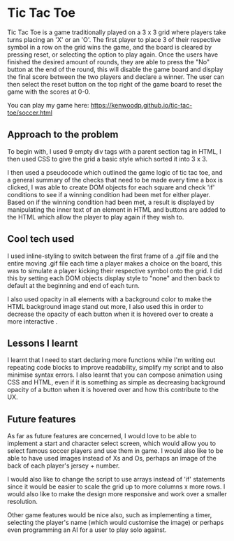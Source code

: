 # Tic Tac Toe

Tic Tac Toe is a game traditionally played on a 3 x 3 grid where players take turns placing an 'X' or an 'O'. The first player to place 3 of their respective symbol in a row on the grid wins the game, and the board is cleared by pressing reset, or selecting the option to play again. Once the users have finished the desired amount of rounds, they are able to press the "No" button at the end of the round, this will disable the game board and display the final score between the two players and declare a winner. The user can then select the reset button on the top right of the game board to reset the game with the scores at 0-0.

You can play my game here: https://kenwoodp.github.io/tic-tac-toe/soccer.html

## Approach to the problem

To begin with, I used 9 empty div tags with a parent section tag in HTML, I then used CSS to give the grid a basic style which sorted it into 3 x 3.

I then used a pseudocode which outlined the game logic of tic tac toe, and a general summary of the checks that need to be made every time a box is clicked, I was able to create DOM objects for each square and check 'if' conditions to see if a winning condition had been met for either player. Based on if the winning condition had been met, a result is displayed by manipulating the inner text of an element in HTML and buttons are added to the HTML which allow the player to play again if they wish to.

## Cool tech used

I used inline-styling to switch between the first frame of a .gif file and the entire moving .gif file each time a player makes a choice on the board, this was to simulate a player kicking their respective symbol onto the grid. I did this by setting each DOM objects display style to "none" and then back to default at the beginning and end of each turn.

I also used opacity in all elements with a background color to make the HTML background image stand out more, I also used this in order to decrease the opacity of each button when it is hovered over to create a more interactive .

## Lessons I learnt

I learnt that I need to start declaring more functions while I'm writing out repeating code blocks to improve readability, simplify my script and to also minimise syntax errors. I also learnt that you can compose animation using CSS and HTML, even if it is something as simple as decreasing background opacity of a button when it is hovered over and how this contribute to the UX.

## Future features

As far as future features are concerned, I would love to be able to implement a start and character select screen, which would allow you to select famous soccer players and use them in game. I would also like to be able to have used images instead of Xs and Os, perhaps an image of the back of each player's jersey + number.

I would also like to change the script to use arrays instead of 'if' statements since it would be easier to scale the grid up to more columns x more rows. I would also like to make the design more responsive and work over a smaller resolution.

Other game features would be nice also, such as implementing a timer, selecting the player's name (which would customise the image) or perhaps even programming an AI for a user to play solo against.
